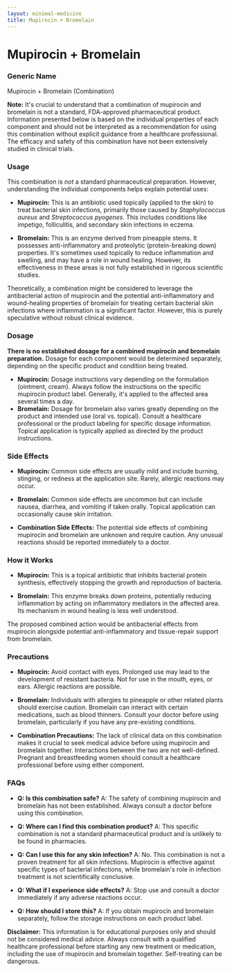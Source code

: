 ```yaml
---
layout: minimal-medicine
title: Mupirocin + Bromelain
---
```


# Mupirocin + Bromelain
### Generic Name
Mupirocin + Bromelain (Combination)

**Note:**  It's crucial to understand that a combination of mupirocin and bromelain is not a standard, FDA-approved pharmaceutical product.  Information presented below is based on the individual properties of each component and should not be interpreted as a recommendation for using this combination without explicit guidance from a healthcare professional.  The efficacy and safety of this combination have not been extensively studied in clinical trials.


### Usage

This combination is *not* a standard pharmaceutical preparation.  However, understanding the individual components helps explain potential uses:

* **Mupirocin:** This is an antibiotic used topically (applied to the skin) to treat bacterial skin infections, primarily those caused by *Staphylococcus aureus* and *Streptococcus pyogenes*. This includes conditions like impetigo, folliculitis, and secondary skin infections in eczema.

* **Bromelain:** This is an enzyme derived from pineapple stems. It possesses anti-inflammatory and proteolytic (protein-breaking down) properties.  It's sometimes used topically to reduce inflammation and swelling, and may have a role in wound healing.  However, its effectiveness in these areas is not fully established in rigorous scientific studies.

Theoretically, a combination might be considered to leverage the antibacterial action of mupirocin and the potential anti-inflammatory and wound-healing properties of bromelain for treating certain bacterial skin infections where inflammation is a significant factor.  However, this is purely speculative without robust clinical evidence.


### Dosage

**There is no established dosage for a combined mupirocin and bromelain preparation.**  Dosage for each component would be determined separately, depending on the specific product and condition being treated.  

* **Mupirocin:**  Dosage instructions vary depending on the formulation (ointment, cream). Always follow the instructions on the specific mupirocin product label.  Generally, it's applied to the affected area several times a day.
* **Bromelain:**  Dosage for bromelain also varies greatly depending on the product and intended use (oral vs. topical).  Consult a healthcare professional or the product labeling for specific dosage information.  Topical application is typically applied as directed by the product instructions.


### Side Effects

* **Mupirocin:**  Common side effects are usually mild and include burning, stinging, or redness at the application site. Rarely, allergic reactions may occur.

* **Bromelain:**  Common side effects are uncommon but can include nausea, diarrhea, and vomiting if taken orally. Topical application can occasionally cause skin irritation.


* **Combination Side Effects:** The potential side effects of combining mupirocin and bromelain are unknown and require caution. Any unusual reactions should be reported immediately to a doctor.


### How it Works

* **Mupirocin:** This is a topical antibiotic that inhibits bacterial protein synthesis, effectively stopping the growth and reproduction of bacteria.

* **Bromelain:** This enzyme breaks down proteins, potentially reducing inflammation by acting on inflammatory mediators in the affected area.  Its mechanism in wound healing is less well understood.


The proposed combined action would be antibacterial effects from mupirocin alongside potential anti-inflammatory and tissue-repair support from bromelain.


### Precautions

* **Mupirocin:**  Avoid contact with eyes.  Prolonged use may lead to the development of resistant bacteria.  Not for use in the mouth, eyes, or ears.  Allergic reactions are possible.

* **Bromelain:**  Individuals with allergies to pineapple or other related plants should exercise caution.  Bromelain can interact with certain medications, such as blood thinners.  Consult your doctor before using bromelain, particularly if you have any pre-existing conditions.

* **Combination Precautions:**  The lack of clinical data on this combination makes it crucial to seek medical advice before using mupirocin and bromelain together.  Interactions between the two are not well-defined.  Pregnant and breastfeeding women should consult a healthcare professional before using either component.


### FAQs

* **Q: Is this combination safe?** A:  The safety of combining mupirocin and bromelain has not been established.  Always consult a doctor before using this combination.

* **Q: Where can I find this combination product?** A: This specific combination is not a standard pharmaceutical product and is unlikely to be found in pharmacies.

* **Q: Can I use this for any skin infection?** A: No. This combination is not a proven treatment for all skin infections.  Mupirocin is effective against specific types of bacterial infections, while bromelain's role in infection treatment is not scientifically conclusive.

* **Q:  What if I experience side effects?** A: Stop use and consult a doctor immediately if any adverse reactions occur.

* **Q: How should I store this?** A:  If you obtain mupirocin and bromelain separately, follow the storage instructions on each product label.


**Disclaimer:** This information is for educational purposes only and should not be considered medical advice.  Always consult with a qualified healthcare professional before starting any new treatment or medication, including the use of mupirocin and bromelain together.  Self-treating can be dangerous.
